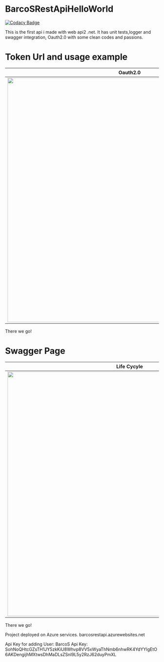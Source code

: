# BarcoSRestApiHelloWorld

[![Codacy Badge](https://api.codacy.com/project/badge/Grade/c7ac0f12501d492aa0c02d962ea231cb)](https://app.codacy.com/app/crtmneric/BarcoSRestApiHelloWorld?utm_source=github.com&utm_medium=referral&utm_content=crtmneric/BarcoSRestApiHelloWorld&utm_campaign=Badge_Grade_Dashboard)

This is the first api i made with web api2 .net. It has unit tests,logger and swagger integration, Oauth2.0 with some clean codes and passions.


# Token Url and usage example #
Oauth2.0      | 
------------|
<img src="https://cdn.pbrd.co/images/HrQk0GG.png" width="800">  |
There we go!


# Swagger Page #
Life Cycyle      | 
------------|
<img src="https://cdn.pbrd.co/images/HrQlYZJ.png" width="800">  |
There we go!

Project deployed on Azure services.
barcosrestapi.azurewebsites.net

Api Key for adding User:
BarcoS Api Key: 
SohNoQHtcGZsTH1JY5zkKiU8Whvp8VV5xWyaThNmb6nhwRK4YdYYIgEtO6AKDengijhMXtwsDhMaDLsZSnl9L5y2RzJ62duyPmXL
